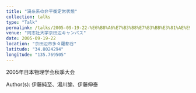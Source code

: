 ```yaml
---
title: "渦糸系の非平衡定常状態"
collection: talks
type: "Talk"
permalink: /talks/2005-09-19-22-%E6%B8%A6%E7%B3%B8%E7%B3%BB%E3%81%AE%E9%9D%9E%E5%B9%B3%E8%A1%A1%E5%AE%9A%E5%B8%B8%E7%8A%B6%E6%85%8B
venue: "同志社大学京田辺キャンパス"
date: 2005-09-19-22
location: "京田辺市多々羅都谷"
latitude: "34.8024294"
longitude: "135.769505"
---
```


2005年日本物理学会秋季大会

Author(s): 伊藤純至、湯川諭、伊藤伸泰
